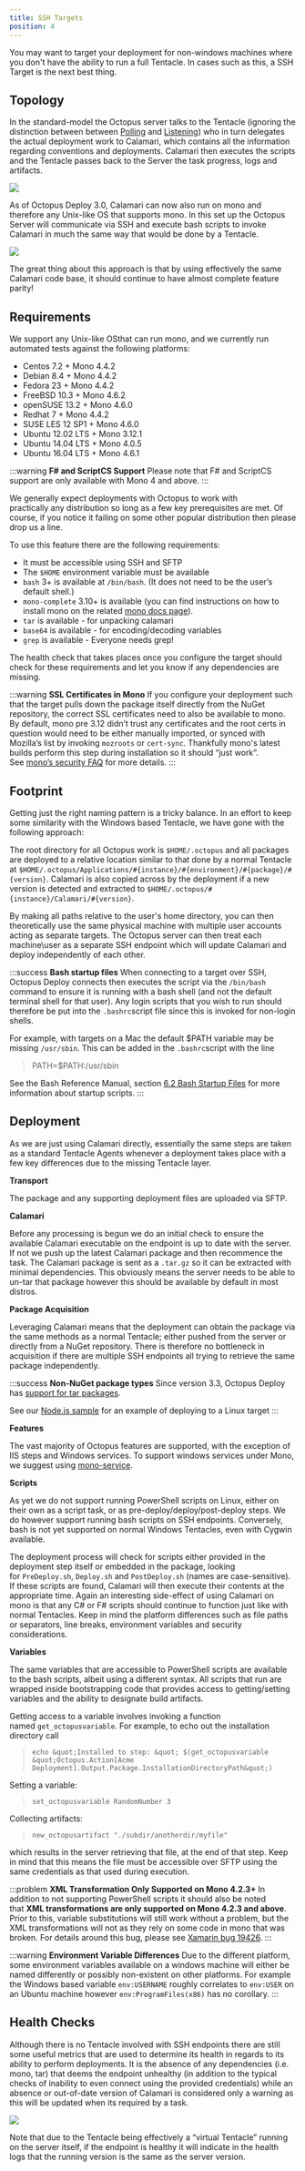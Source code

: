 ```yaml
---
title: SSH Targets
position: 4
---
```



You may want to target your deployment for non-windows machines where you don't have the ability to run a full Tentacle. In cases such as this, a SSH Target is the next best thing.

## Topology


In the standard-model the Octopus server talks to the Tentacle (ignoring the distinction between between [Polling](/docs/installation/installing-tentacles/polling-tentacles.md) and [Listening](/docs/installation/installing-tentacles/listening-tentacles.md)) who in turn delegates the actual deployment work to Calamari, which contains all the information regarding conventions and deployments. Calamari then executes the scripts and the Tentacle passes back to the Server the task progress, logs and artifacts.


![](/docs/images/3048063/3277601.png)


As of Octopus Deploy 3.0, Calamari can now also run on mono and therefore any Unix-like OS that supports mono. In this set up the Octopus Server will communicate via SSH and execute bash scripts to invoke Calamari in much the same way that would be done by a Tentacle.


![](/docs/images/3048063/3277602.png)


The great thing about this approach is that by using effectively the same Calamari code base, it should continue to have almost complete feature parity!

## Requirements


We support any Unix-like OSthat can run mono, and we currently run automated tests against the following platforms:

- Centos 7.2 + Mono 4.4.2
- Debian 8.4 + Mono 4.4.2
- Fedora 23 + Mono 4.4.2
- FreeBSD 10.3 + Mono 4.6.2
- openSUSE 13.2 + Mono 4.6.0
- Redhat 7 + Mono 4.4.2
- SUSE LES 12 SP1 + Mono 4.6.0
- Ubuntu 12.02 LTS + Mono 3.12.1
- Ubuntu 14.04 LTS + Mono 4.0.5
- Ubuntu 16.04 LTS + Mono 4.6.1





:::warning
**F# and ScriptCS Support**
Please note that F# and ScriptCS support are only available with Mono 4 and above.
:::





We generally expect deployments with Octopus to work with practically any distribution so long as a few key prerequisites are met. Of course, if you notice it failing on some other popular distribution then please drop us a line.


To use this feature there are the following requirements:

- It must be accessible using SSH and SFTP
- The `$HOME` environment variable must be available
- `bash` 3+ is available at `/bin/bash`. (It does not need to be the user’s default shell.)
- `mono-complete` 3.10+ is available (you can find instructions on how to install mono on the related [mono docs page](http://www.mono-project.com/docs/getting-started/install/linux/)).
- `tar` is available - for unpacking calamari
- `base64` is available - for encoding/decoding variables
- `grep` is available - Everyone needs grep!



The health check that takes places once you configure the target should check for these requirements and let you know if any dependencies are missing.




:::warning
**SSL Certificates in Mono**
If you configure your deployment such that the target pulls down the package itself directly from the NuGet repository, the correct SSL certificates need to also be available to mono. By default, mono pre 3.12 didn’t trust any certificates and the root certs in question would need to be either manually imported, or synced with Mozilla’s list by invoking `mozroots` or `cert-sync`. Thankfully mono's latest builds perform this step during installation so it should “just work”. See [mono’s security FAQ](http://www.mono-project.com/docs/faq/security/) for more details.
:::

## Footprint


Getting just the right naming pattern is a tricky balance. In an effort to keep some similarity with the Windows based Tentacle, we have gone with the following approach:


The root directory for all Octopus work is `$HOME/.octopus` and all packages are deployed to a relative location similar to that done by a normal Tentacle at `$HOME/.octopus/Applications/#{instance}/#{environment}/#{package}/#{version}`.
Calamari is also copied across by the deployment if a new version is detected and extracted to `$HOME/.octopus/#{instance}/Calamari/#{version}`.


By making all paths relative to the user's home directory, you can then theoretically use the same physical machine with multiple user accounts acting as separate targets. The Octopus server can then treat each machine\user as a separate SSH endpoint which will update Calamari and deploy independently of each other.

:::success
**Bash startup files**
When connecting to a target over SSH, Octopus Deploy connects then executes the script via the `/bin/bash` command to ensure it is running with a bash shell (and not the default terminal shell for that user). Any login scripts that you wish to run should therefore be put into the `.bashrc`script file since this is invoked for non-login shells.


For example, with targets on a Mac the default $PATH variable may be missing `/usr/sbin`. This can be added in the `.bashrc`script with the line


> PATH=$PATH:/usr/sbin



See the Bash Reference Manual, section [6.2 Bash Startup Files](http://www.gnu.org/software/bash/manual/bashref.html#Bash-Startup-Files) for more information about startup scripts.
:::

## Deployment


As we are just using Calamari directly, essentially the same steps are taken as a standard Tentacle Agents whenever a deployment takes place with a few key differences due to the missing Tentacle layer.


**Transport**


The package and any supporting deployment files are uploaded via SFTP.


**Calamari**


Before any processing is begun we do an initial check to ensure the available Calamari executable on the endpoint is up to date with the server. If not we push up the latest Calamari package and then recommence the task. The Calamari package is sent as a `.tar.gz` so it can be extracted with minimal dependencies. This obviously means the server needs to be able to un-tar that package however this should be available by default in most distros.


**Package Acquisition**


Leveraging Calamari means that the deployment can obtain the package via the same methods as a normal Tentacle; either pushed from the server or directly from a NuGet repository. There is therefore no bottleneck in acquisition if there are multiple SSH endpoints all trying to retrieve the same package independently.

:::success
**Non-NuGet package types**
Since version 3.3, Octopus Deploy has [support for tar packages](/docs/packaging-applications/supported-packages.md).


See our [Node.js sample](/docs/guides/node-on-nix-deployments/index.md) for an example of deploying to a Linux target
:::


**Features**


The vast majority of Octopus features are supported, with the exception of IIS steps and Windows services. To support windows services under Mono, we suggest using [mono-service](https://linux.die.net/man/1/mono-service).


**Scripts**


As yet we do not support running PowerShell scripts on Linux, either on their own as a script task, or as pre-deploy/deploy/post-deploy steps. We do however support running bash scripts on SSH endpoints. Conversely, bash is not yet supported on normal Windows Tentacles, even with Cygwin available.


The deployment process will check for scripts either provided in the deployment step itself or embedded in the package, looking for `PreDeploy.sh`, `Deploy.sh` and `PostDeploy.sh` (names are case-sensitive). If these scripts are found, Calamari will then execute their contents at the appropriate time. Again an interesting side-effect of using Calamari on mono is that any C# or F# scripts should continue to function just like with normal Tentacles. Keep in mind the platform differences such as file paths or separators, line breaks, environment variables and security considerations.


**Variables**


The same variables that are accessible to PowerShell scripts are available to the bash scripts, albeit using a different syntax. All scripts that run are wrapped inside bootstrapping code that provides access to getting/setting variables and the ability to designate build artifacts.


Getting access to a variable involves invoking a function named `get_octopusvariable`. For example, to echo out the installation directory call


> `echo &quot;Installed to step: &quot; $(get_octopusvariable &quot;Octopus.Action[Acme Deployment].Output.Package.InstallationDirectoryPath&quot;)`



Setting a variable:


> ```
> set_octopusvariable RandomNumber 3
> ```



Collecting artifacts:


> ```
> new_octopusartifact "./subdir/anotherdir/myfile"
> ```



which results in the server retrieving that file, at the end of that step. Keep in mind that this means the file must be accessible over SFTP using the same credentials as that used during execution.

:::problem
**XML Transformation Only Supported on Mono 4.2.3+**
In addition to not supporting PowerShell scripts it should also be noted that **XML transformations are only supported on Mono 4.2.3 and above**. Prior to this, variable substitutions will still work without a problem, but the XML transformations will not as they rely on some code in mono that was broken. For details around this bug, please see [Xamarin bug 19426](https://bugzilla.xamarin.com/show_bug.cgi?id=19426).
:::

:::warning
**Environment Variable Differences**
Due to the different platform, some environment variables available on a windows machine will either be named differently or possibly non-existent on other platforms. For example the Windows based variable `env:USERNAME` roughly correlates to `env:USER` on an Ubuntu machine however `env:ProgramFiles(x86)` has no corollary.
:::

## Health Checks


Although there is no Tentacle involved with SSH endpoints there are still some useful metrics that are used to determine its health in regards to its ability to perform deployments. It is the absence of any dependencies (i.e. mono, tar) that deems the endpoint unhealthy (in addition to the typical checks of inability to even connect using the provided credentials) while an absence or out-of-date version of Calamari is considered only a warning as this will be updated when its required by a task.


![](/docs/images/3048063/3277600.png)


Note that due to the Tentacle being effectively a “virtual Tentacle” running on the server itself, if the endpoint is healthy it will indicate in the health logs that the running version is the same as the server version.
